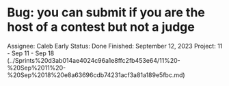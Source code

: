 # Bug: you can submit if you are the host of a contest but not a judge

Assignee: Caleb Early
Status: Done
Finished: September 12, 2023
Project: 11 - Sep 11 - Sep 18 (../Sprints%20d3ab014ae4024c96a1e8ffc2fb453e64/11%20-%20Sep%2011%20-%20Sep%2018%20e8a63696cdb74231acf3a81a189e5fbc.md)